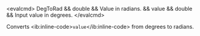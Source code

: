 \<evalcmd\> DegToRad && double && Value in radians. && value && double && Input value in degrees. \</evalcmd\>

Converts \<ib:inline-code\>`value`\</ib:inline-code\> from degrees to radians.
